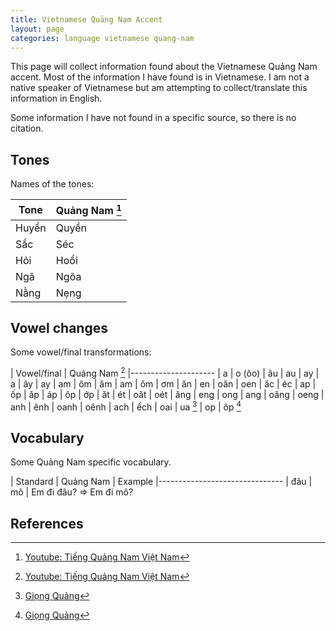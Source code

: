 ```yaml
---
title: Vietnamese Quảng Nam Accent
layout: page 
categories: language vietnamese quang-nam
---
```


This page will collect information found about the Vietnamese Quảng Nam accent. Most of the information I have found
is in Vietnamese. I am not a native speaker of Vietnamese but am attempting to collect/translate this information in English.

Some information I have not found in a specific source, so there is no citation.

## Tones

Names of the tones:

| Tone | Quảng Nam [^1]
|-------|-------|
| Huyền | Quyền |
| Sắc   | Séc   |
| Hỏi   | Hoổi  |
| Ngã   | Ngõa  |
| Nằng  | Nẹng  |

## Vowel changes

Some vowel/final transformations:

| Vowel/final | Quảng Nam [^1]
|---------------------
| a   | o (ôo)
| âu  | au 
| ay  | a
| ây  | ay 
| am  | ôm 
| ăm  | am
| ôm  | ơm
| ăn  | en
| oăn | oen 
| ăc  | éc
| ap  | ốp 
| ăp  | áp 
| ôp  | ớp
| ăt  | ét
| oăt | oét
| ăng | eng
| ong | ang
| oăng | oeng
| anh | ênh
| oanh | oênh 
| ach | ếch 
| oai | ua [^2]
| op | ôp [^2]

## Vocabulary

Some Quảng Nam specific vocabulary.

| Standard | Quảng Nam | Example
|-------------------------------
| đâu      | mô        | Em đi đâu? => Em đi mô?


## References

[^1]: [Youtube: Tiếng Quảng Nam Việt Nam](https://www.youtube.com/watch?v=OjZgeDYX_L8])
[^2]: [Giọng Quảng](https://thanhnien.vn/doi-song/giong-quang-66089.html)
